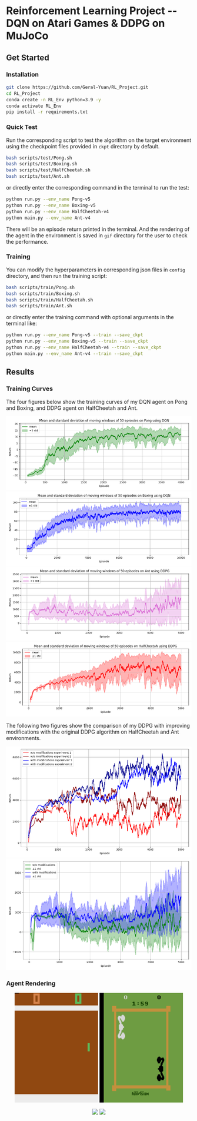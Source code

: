 # Reinforcement Learning Project -- DQN on Atari Games & DDPG on MuJoCo

## Get Started

### Installation

```bash
git clone https://github.com/Geral-Yuan/RL_Project.git
cd RL_Project
conda create -n RL_Env python=3.9 -y
conda activate RL_Env
pip install -r requirements.txt
```

### Quick Test

Run the corresponding script to test the algorithm on the target environment using the checkpoint files provided in `ckpt` directory by default.

```bash
bash scripts/test/Pong.sh
bash scripts/test/Boxing.sh
bash scripts/test/HalfCheetah.sh
bash scripts/test/Ant.sh
```

or directly enter the corresponding command in the terminal to run the test:

```bash
python run.py --env_name Pong-v5
python run.py --env_name Boxing-v5
python run.py --env_name HalfCheetah-v4
python main.py --env_name Ant-v4
```

There will be an episode return printed in the terminal. And the rendering of the agent in the environment is saved in `gif` directory for the user to check the performance.

### Training

You can modify the hyperparameters in corresponding json files in `config` directory, and then run the training script:

```bash
bash scripts/train/Pong.sh
bash scripts/train/Boxing.sh
bash scripts/train/HalfCheetah.sh
bash scripts/train/Ant.sh
```

or directly enter the training command with optional arguments in the terminal like:

```bash
python run.py --env_name Pong-v5 --train --save_ckpt
python run.py --env_name Boxing-v5 --train --save_ckpt
python run.py --env_name HalfCheetah-v4 --train --save_ckpt
python main.py --env_name Ant-v4 --train --save_ckpt
``` 

## Results

### Training Curves

The four figures below show the training curves of my DQN agent on Pong and Boxing, and DDPG agent on HalfCheetah and Ant.

![Pong](figs/DQN/Pong.png)
![Boxing](figs/DQN/Boxing.png)
![Ant](figs/DDPG/Ant.png)
![HalfCheetah](figs/DDPG/HalfCheetah.png)

The following two figures show the comparison of my DDPG with improving modifications with the original DDPG algorithm on HalfCheetah and Ant environments.

![DDPG HalfCheetah](figs/HalfCheetah/DDPG_comp.png)
![DDPG Ant](figs/Ant/DDPG_comp.png)

### Agent Rendering

<p align="center">
  <img src="figs/Pong.gif" width="45%" />
  <img src="figs/Boxing.gif" width="45%" />
</p>

<p align="center">
  <img src="figs/HalfCheetah.gif" width="45%" />
  <img src="figs/Ant.gif" width="45%" />
</p>
